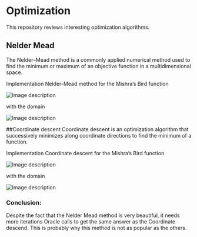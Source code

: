 # Optimization
This repository reviews interesting optimization algorithms.

## Nelder Mead
The Nelder–Mead method is a commonly applied numerical method used to find the minimum or maximum of an objective function in a multidimensional space.

Implementation Nelder-Mead method for the Mishra’s Bird function 
 
![Image description](http://latex2png.com/pngs/372ab1f0b5b7edeb21070ec45db3e31a.png)

with the domain 

![Image description](http://latex2png.com/pngs/6109f5bf31260475014ae7687060a8e8.png) 

##Coordinate descent
Coordinate descent is an optimization algorithm that successively minimizes along coordinate directions to find the minimum of a function.

Implementation Coordinate descent for the Mishra’s Bird function 
 
![Image description](http://latex2png.com/pngs/372ab1f0b5b7edeb21070ec45db3e31a.png)

with the domain 

![Image description](http://latex2png.com/pngs/6109f5bf31260475014ae7687060a8e8.png) 

### Conclusion:

Despite the fact that the Nelder Mead method is very beautiful, it needs more iterations Oracle calls to get the same answer as the Coordinate descend. This is probably why this method is not as popular as the others.
